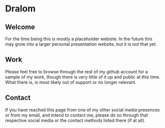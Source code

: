 # Dralom

## Welcome

For the time being this is mostly a placeholder webiste. In the future this may grow into a larger personal presentation website, but it is not that yet.

## Work

Please feel free to browse through the rest of my github account for a sample of my work, though there is very little of it up and public at this time. What there is, is most likely out of support or no longer relevant.

## Contact

If you have reached this page from one of my other social media presences or from my email, and intend to contact me, please do so through that respective social media or the contact methods listed there (if at all). 